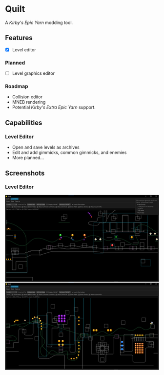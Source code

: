 # Quilt
A <em>Kirby's Epic Yarn</em> modding tool.

## Features
- [X] Level editor

### Planned
- [ ] Level graphics editor
### Roadmap
- Collision editor
- MNEB rendering
- Potential <em>Kirby's Extra Epic Yarn</em> support.

## Capabilities
### Level Editor
- Open and save levels as archives
- Edit and add gimmicks, common gimmicks, and enemies
- More planned...
## Screenshots
### Level Editor
![le_preview_1](assets/screenshots/LE_SS_1.png)
![le_preview_2](assets/screenshots/LE_SS_2.png)
